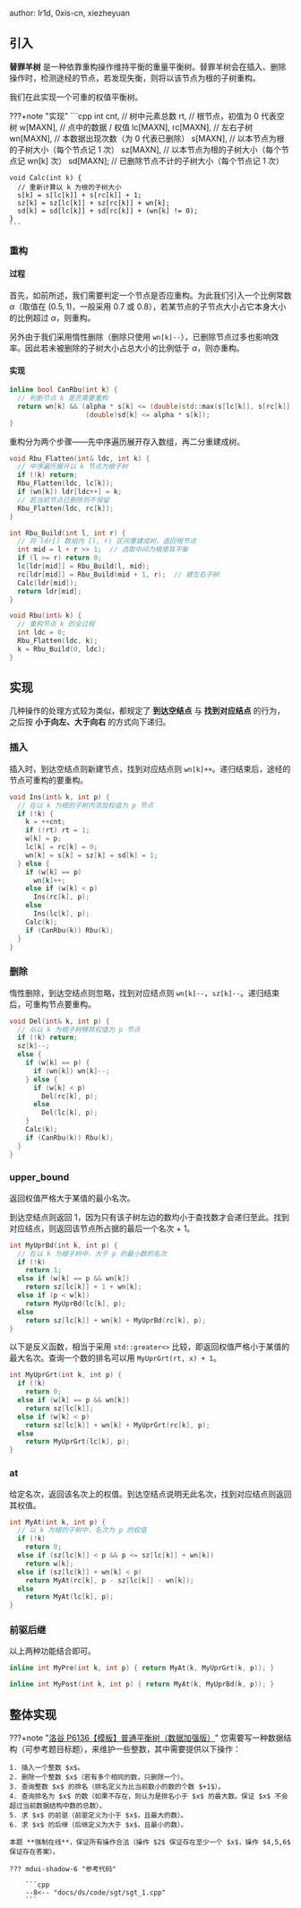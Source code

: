 author: Ir1d, 0xis-cn, xiezheyuan

## 引入

**替罪羊树** 是一种依靠重构操作维持平衡的重量平衡树。替罪羊树会在插入、删除操作时，检测途经的节点，若发现失衡，则将以该节点为根的子树重构。

我们在此实现一个可重的权值平衡树。

???+note "实现"
    ```cpp
    int cnt,                 // 树中元素总数
        rt,                  // 根节点，初值为 0 代表空树
        w[MAXN],             // 点中的数据 / 权值
        lc[MAXN], rc[MAXN],  // 左右子树
        wn[MAXN],            // 本数据出现次数（为 0 代表已删除）
        s[MAXN],  // 以本节点为根的子树大小（每个节点记 1 次）
        sz[MAXN],  // 以本节点为根的子树大小（每个节点记 wn[k] 次）
        sd[MAXN];  // 已删除节点不计的子树大小（每个节点记 1 次）
    
    void Calc(int k) {
      // 重新计算以 k 为根的子树大小
      s[k] = s[lc[k]] + s[rc[k]] + 1;
      sz[k] = sz[lc[k]] + sz[rc[k]] + wn[k];
      sd[k] = sd[lc[k]] + sd[rc[k]] + (wn[k] != 0);
    }
    ```

### 重构

#### 过程

首先，如前所述，我们需要判定一个节点是否应重构。为此我们引入一个比例常数 $\alpha$（取值在 $(0.5,1)$，一般采用 $0.7$ 或 $0.8$），若某节点的子节点大小占它本身大小的比例超过 $\alpha$，则重构。

另外由于我们采用惰性删除（删除只使用 `wn[k]--`），已删除节点过多也影响效率。因此若未被删除的子树大小占总大小的比例低于 $\alpha$，则亦重构。

#### 实现

```cpp
inline bool CanRbu(int k) {
  // 判断节点 k 是否需要重构
  return wn[k] && (alpha * s[k] <= (double)std::max(s[lc[k]], s[rc[k]]) ||
                   (double)sd[k] <= alpha * s[k]);
}
```

重构分为两个步骤——先中序遍历展开存入数组，再二分重建成树。

```cpp
void Rbu_Flatten(int& ldc, int k) {
  // 中序遍历展开以 k 节点为根子树
  if (!k) return;
  Rbu_Flatten(ldc, lc[k]);
  if (wn[k]) ldr[ldc++] = k;
  // 若当前节点已删除则不保留
  Rbu_Flatten(ldc, rc[k]);
}

int Rbu_Build(int l, int r) {
  // 将 ldr[] 数组内 [l, r) 区间重建成树，返回根节点
  int mid = l + r >> 1;  // 选取中间为根使其平衡
  if (l >= r) return 0;
  lc[ldr[mid]] = Rbu_Build(l, mid);
  rc[ldr[mid]] = Rbu_Build(mid + 1, r);  // 建左右子树
  Calc(ldr[mid]);
  return ldr[mid];
}

void Rbu(int& k) {
  // 重构节点 k 的全过程
  int ldc = 0;
  Rbu_Flatten(ldc, k);
  k = Rbu_Build(0, ldc);
}
```

## 实现

几种操作的处理方式较为类似，都规定了 **到达空结点** 与 **找到对应结点** 的行为，之后按 **小于向左、大于向右** 的方式向下递归。

### 插入

插入时，到达空结点则新建节点，找到对应结点则 `wn[k]++`。递归结束后，途经的节点可重构的要重构。

```cpp
void Ins(int& k, int p) {
  // 在以 k 为根的子树内添加权值为 p 节点
  if (!k) {
    k = ++cnt;
    if (!rt) rt = 1;
    w[k] = p;
    lc[k] = rc[k] = 0;
    wn[k] = s[k] = sz[k] = sd[k] = 1;
  } else {
    if (w[k] == p)
      wn[k]++;
    else if (w[k] < p)
      Ins(rc[k], p);
    else
      Ins(lc[k], p);
    Calc(k);
    if (CanRbu(k)) Rbu(k);
  }
}
```

### 删除

惰性删除，到达空结点则忽略，找到对应结点则 `wn[k]--`，`sz[k]--`。递归结束后，可重构节点要重构。

```cpp
void Del(int& k, int p) {
  // 从以 k 为根子树移除权值为 p 节点
  if (!k) return;
  sz[k]--;
  else {
    if (w[k] == p) {
      if (wn[k]) wn[k]--;
    } else {
      if (w[k] < p)
        Del(rc[k], p);
      else
        Del(lc[k], p);
    }
    Calc(k);
    if (CanRbu(k)) Rbu(k);
  }
}
```

### upper_bound

返回权值严格大于某值的最小名次。

到达空结点则返回 1，因为只有该子树左边的数均小于查找数才会递归至此。找到对应结点，则返回该节点所占据的最后一个名次 + 1。

```cpp
int MyUprBd(int k, int p) {
  // 在以 k 为根子树中，大于 p 的最小数的名次
  if (!k)
    return 1;
  else if (w[k] == p && wn[k])
    return sz[lc[k]] + 1 + wn[k];
  else if (p < w[k])
    return MyUprBd(lc[k], p);
  else
    return sz[lc[k]] + wn[k] + MyUprBd(rc[k], p);
}
```

以下是反义函数，相当于采用 `std::greater<>` 比较，即返回权值严格小于某值的最大名次。查询一个数的排名可以用 `MyUprGrt(rt, x) + 1`。

```cpp
int MyUprGrt(int k, int p) {
  if (!k)
    return 0;
  else if (w[k] == p && wn[k])
    return sz[lc[k]];
  else if (w[k] < p)
    return sz[lc[k]] + wn[k] + MyUprGrt(rc[k], p);
  else
    return MyUprGrt(lc[k], p);
}
```

### at

给定名次，返回该名次上的权值。到达空结点说明无此名次，找到对应结点则返回其权值。

```cpp
int MyAt(int k, int p) {
  // 以 k 为根的子树中，名次为 p 的权值
  if (!k)
    return 0;
  else if (sz[lc[k]] < p && p <= sz[lc[k]] + wn[k])
    return w[k];
  else if (sz[lc[k]] + wn[k] < p)
    return MyAt(rc[k], p - sz[lc[k]] - wn[k]);
  else
    return MyAt(lc[k], p);
}
```

### 前驱后继

以上两种功能结合即可。

```cpp
inline int MyPre(int k, int p) { return MyAt(k, MyUprGrt(k, p)); }

inline int MyPost(int k, int p) { return MyAt(k, MyUprBd(k, p)); }
```

## 整体实现

???+note "[洛谷 P6136【模板】普通平衡树（数据加强版）](https://www.luogu.com.cn/problem/P6136)"
    您需要写一种数据结构（可参考题目标题），来维护一些整数，其中需要提供以下操作：
    
    1. 插入一个整数 $x$。
    2. 删除一个整数 $x$（若有多个相同的数，只删除一个）。
    3. 查询整数 $x$ 的排名（排名定义为比当前数小的数的个数 $+1$）。
    4. 查询排名为 $x$ 的数（如果不存在，则认为是排名小于 $x$ 的最大数。保证 $x$ 不会超过当前数据结构中数的总数）。
    5. 求 $x$ 的前驱（前驱定义为小于 $x$，且最大的数）。
    6. 求 $x$ 的后继（后继定义为大于 $x$，且最小的数）。
    
    本题 **强制在线**，保证所有操作合法（操作 $2$ 保证存在至少一个 $x$，操作 $4,5,6$ 保证存在答案）。
    
    ??? mdui-shadow-6 "参考代码"
    
        ```cpp
        --8<-- "docs/ds/code/sgt/sgt_1.cpp"
        ```
